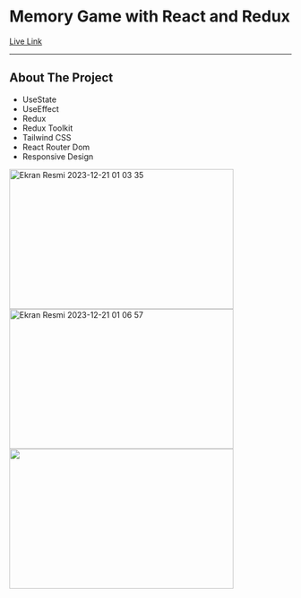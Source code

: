 <h1> Memory Game with React and Redux</h1>

<a href="https://memorygame-tg.netlify.app/" target="_blank" >Live Link</a>


<hr/>

<h2>About The Project</h2>

<ul>
  <li>UseState</li>
  <li>UseEffect</li>
  <li>Redux</li>
  <li>Redux Toolkit</li>
  <li>Tailwind CSS</li>
  <li>React Router Dom</li>
  <li>Responsive Design</li>
</ul>
<img width="400" height="250" alt="Ekran Resmi 2023-12-21 01 03 35" src="https://github.com/tugbagulertg/MemoryGame/assets/102370994/0bbcf98b-63a8-471c-89b5-f6e5b7ab35d0">

<img width="400" height="250" alt="Ekran Resmi 2023-12-21 01 06 57" src="https://github.com/tugbagulertg/MemoryGame/assets/102370994/a159ea2a-eb2e-49e7-bea6-d0632e2081ee">
<img width="400" height="250 alt="Ekran Resmi 2023-12-21 01 11 30" src="https://github.com/tugbagulertg/MemoryGame/assets/102370994/d0451314-60a0-49a9-a03b-bf204df2669b">

